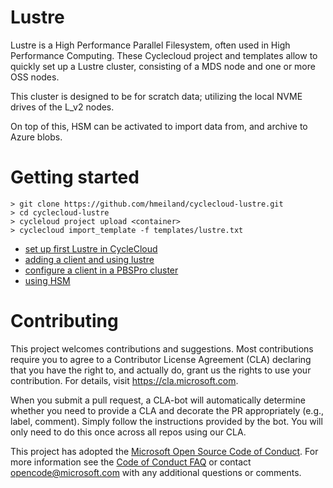
# Lustre

Lustre is a High Performance Parallel Filesystem, often used in High Performance Computing. These Cyclecloud project and templates allow to quickly set up a Lustre cluster, consisting of a MDS node and one or more OSS nodes.

This cluster is designed to be for scratch data; utilizing the local NVME drives of the L_v2 nodes.

On top of this, HSM can be activated to import data from, and archive to Azure blobs. 

# Getting started

```
> git clone https://github.com/hmeiland/cyclecloud-lustre.git
> cd cyclecloud-lustre
> cycleloud project upload <container>
> cyclecloud import_template -f templates/lustre.txt 
```

 - [set up first Lustre in CycleCloud](manual/FIRST-LUSTRE.md)
 - [adding a client and using lustre](manual/LUSTRE-CLIENT.md)
 - [configure a client in a PBSPro cluster](manual/PBSPRO.md)
 - [using HSM](manual/HSM.md)


# Contributing

This project welcomes contributions and suggestions.  Most contributions require you to agree to a
Contributor License Agreement (CLA) declaring that you have the right to, and actually do, grant us
the rights to use your contribution. For details, visit https://cla.microsoft.com.

When you submit a pull request, a CLA-bot will automatically determine whether you need to provide
a CLA and decorate the PR appropriately (e.g., label, comment). Simply follow the instructions
provided by the bot. You will only need to do this once across all repos using our CLA.

This project has adopted the [Microsoft Open Source Code of Conduct](https://opensource.microsoft.com/codeofconduct/).
For more information see the [Code of Conduct FAQ](https://opensource.microsoft.com/codeofconduct/faq/) or
contact [opencode@microsoft.com](mailto:opencode@microsoft.com) with any additional questions or comments.
